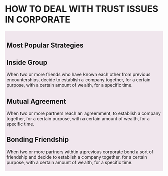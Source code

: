<!DOCTYPE html>
<html>
<head>
<style>
.all-browsers {
  margin: 0;
  padding: 5px;
  background-color: #F0E6ED;
  
}

.all-browsers > h1, .browser {
  margin: 10px;
  padding: 5px;
  
}

.browser {
  background: #FBF9FB;
  
}

.browser > h2, p {
  margin: 4px;
  font-size: 90%;

}

</style>
</head>
<body>

<h1>HOW TO DEAL WITH TRUST ISSUES IN CORPORATE</h1>

<article class="all-browsers">
  <h1>Most Popular Strategies</h1>
  <article class="browser">
    <h2>Inside Group</h2>
    <p>When two or more friends who have known each other from previous encounterships, decide to establish a company together, for a certain purpose, with a certain amount of wealth, for a specific time.</p>
  </article>
  <article class="browser">
    <h2>Mutual Agreement</h2>
    <p>When two or more partners reach an agreemment, to establish a company together, for a certain purpose, with a certain amount of wealth, for a specific time.</p>
  </article>
  <article class="browser">
    <h2>Bonding Friendship</h2>
    <p>When two or more partners withtin a previous corporate bond a sort of friendship and decide to establish a company together, for a certain purpose, with a certain amount of wealth, for a specific time.</p>
  </article>
</article>

</body>
</html>
